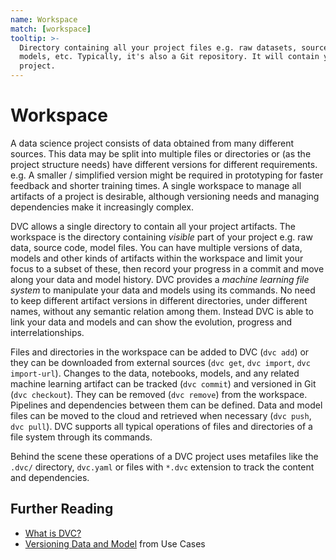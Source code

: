 ```yaml
---
name: Workspace
match: [workspace]
tooltip: >-
  Directory containing all your project files e.g. raw datasets, source code, ML
  models, etc. Typically, it's also a Git repository. It will contain your DVC
  project.
---
```


# Workspace

A data science project consists of data obtained from many different sources.
This data may be split into multiple files or directories or (as the project
structure needs) have different versions for different requirements. e.g. A
smaller / simplified version might be required in prototyping for faster
feedback and shorter training times. A single workspace to manage all artifacts
of a project is desirable, although versioning needs and managing dependencies
make it increasingly complex.

DVC allows a single directory to contain all your project artifacts. The
workspace is the directory containing _visible_ part of your
<abbr>project</abbr> e.g. raw data, source code, model files. You can have
multiple versions of data, models and other kinds of artifacts within the
workspace and limit your focus to a subset of these, then record your progress
in a commit and move along your data and model history. DVC provides a _machine
learning file system_ to manipulate your data and models using its commands. No
need to keep different artifact versions in different directories, under
different names, without any semantic relation among them. Instead DVC is able
to link your data and models and can show the evolution, progress and
interrelationships.

Files and directories in the workspace can be added to DVC (`dvc add`) or they
can be downloaded from external sources (`dvc get`, `dvc import`,
`dvc import-url`). Changes to the data, notebooks, models, and any related
machine learning artifact can be tracked (`dvc commit`) and versioned in Git
(`dvc checkout`). They can be removed (`dvc remove`) from the workspace.
<abbr>Pipelines</abbr> and <abbr>dependencies</abbr> between them can be
defined. Data and model files can be moved to the cloud and retrieved when
necessary (`dvc push`, `dvc pull`). DVC supports all typical operations of files
and directories of a file system through its commands.

Behind the scene these operations of a <abbr>DVC project</abbr> uses
<abbr>metafiles</abbr> like the `.dvc/` directory, `dvc.yaml` or files with
`*.dvc` extension to track the content and dependencies.

## Further Reading

- [What is DVC?](/doc/user-guide/what-is-dvc)
- [Versioning Data and Model](/doc/use-cases/versioning-data-and-model-files)
  from Use Cases
